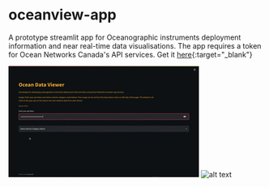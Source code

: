 # oceanview-app
A prototype streamlit app for Oceanographic instruments deployment information and near real-time data visualisations.
The app requires a token for Ocean Networks Canada's API services. Get it [here](https://data.oceannetworks.ca/Login){:target="_blank"}

![alt text](./assets/for_github02.gif)
![alt text](./assets/for_github01.gif)
